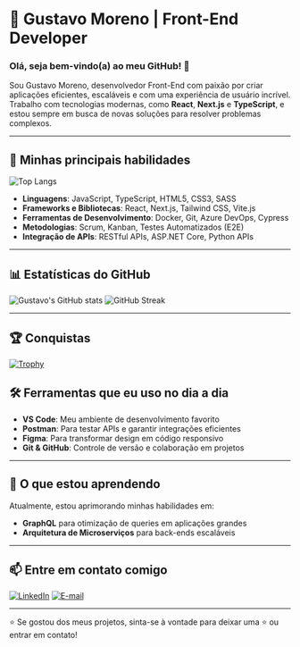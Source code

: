 # 🌟 Gustavo Moreno | Front-End Developer

### Olá, seja bem-vindo(a) ao meu GitHub! 👋

Sou Gustavo Moreno, desenvolvedor Front-End com paixão por criar aplicações eficientes, escaláveis e com uma experiência de usuário incrível. Trabalho com tecnologias modernas, como **React**, **Next.js** e **TypeScript**, e estou sempre em busca de novas soluções para resolver problemas complexos.

---

## 🚀 Minhas principais habilidades

![Top Langs](https://github-readme-stats.vercel.app/api/top-langs/?username=your-github-username&layout=compact&theme=radical)

- **Linguagens**: JavaScript, TypeScript, HTML5, CSS3, SASS
- **Frameworks e Bibliotecas**: React, Next.js, Tailwind CSS, Vite.js
- **Ferramentas de Desenvolvimento**: Docker, Git, Azure DevOps, Cypress
- **Metodologias**: Scrum, Kanban, Testes Automatizados (E2E)
- **Integração de APIs**: RESTful APIs, ASP.NET Core, Python APIs

---

## 📊 Estatísticas do GitHub

![Gustavo's GitHub stats](https://github-readme-stats.vercel.app/api?username=Gsmoreno&show_icons=true&theme=radical)
![GitHub Streak](https://streak-stats.demolab.com?user=Gsmoreno&theme=radical&date_format=j%20M%5B%20Y%5D)

---

## 🏆 Conquistas

[![Trophy](https://github-profile-trophy.vercel.app/?username=your-github-username&theme=onedark)](https://github.com/ryo-ma/github-profile-trophy)


## 🛠 Ferramentas que eu uso no dia a dia

- **VS Code**: Meu ambiente de desenvolvimento favorito
- **Postman**: Para testar APIs e garantir integrações eficientes
- **Figma**: Para transformar design em código responsivo
- **Git & GitHub**: Controle de versão e colaboração em projetos

---

## 🌱 O que estou aprendendo

Atualmente, estou aprimorando minhas habilidades em:
- **GraphQL** para otimização de queries em aplicações grandes
- **Arquitetura de Microserviços** para back-ends escaláveis

---

## 📫 Entre em contato comigo

[![LinkedIn](https://img.shields.io/badge/-LinkedIn-blue?style=flat-square&logo=Linkedin&logoColor=white)]([https://www.linkedin.com/in/gustavo-moreno](https://www.linkedin.com/in/gustavo-moreno-87217a198/))
[![E-mail](https://img.shields.io/badge/-Email-red?style=flat-square&logo=Gmail&logoColor=white)](mailto:gustavosilva.moreno2003@email.com)

---

⭐ Se gostou dos meus projetos, sinta-se à vontade para deixar uma ⭐ ou entrar em contato!

